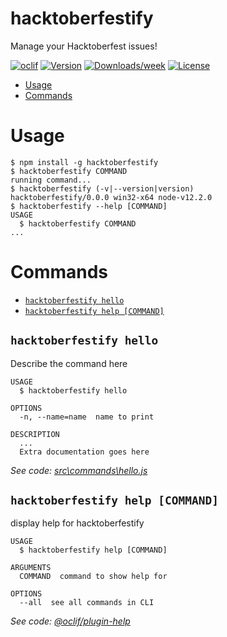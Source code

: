 hacktoberfestify
================

Manage your Hacktoberfest issues!

[![oclif](https://img.shields.io/badge/cli-oclif-brightgreen.svg)](https://oclif.io)
[![Version](https://img.shields.io/npm/v/hacktoberfestify.svg)](https://npmjs.org/package/hacktoberfestify)
[![Downloads/week](https://img.shields.io/npm/dw/hacktoberfestify.svg)](https://npmjs.org/package/hacktoberfestify)
[![License](https://img.shields.io/npm/l/hacktoberfestify.svg)](https://github.com/Eomm/hacktoberfestify/blob/master/package.json)

<!-- toc -->
* [Usage](#usage)
* [Commands](#commands)
<!-- tocstop -->
# Usage
<!-- usage -->
```sh-session
$ npm install -g hacktoberfestify
$ hacktoberfestify COMMAND
running command...
$ hacktoberfestify (-v|--version|version)
hacktoberfestify/0.0.0 win32-x64 node-v12.2.0
$ hacktoberfestify --help [COMMAND]
USAGE
  $ hacktoberfestify COMMAND
...
```
<!-- usagestop -->
# Commands
<!-- commands -->
* [`hacktoberfestify hello`](#hacktoberfestify-hello)
* [`hacktoberfestify help [COMMAND]`](#hacktoberfestify-help-command)

## `hacktoberfestify hello`

Describe the command here

```
USAGE
  $ hacktoberfestify hello

OPTIONS
  -n, --name=name  name to print

DESCRIPTION
  ...
  Extra documentation goes here
```

_See code: [src\commands\hello.js](https://github.com/Eomm/hacktoberfestify/blob/v0.0.0/src\commands\hello.js)_

## `hacktoberfestify help [COMMAND]`

display help for hacktoberfestify

```
USAGE
  $ hacktoberfestify help [COMMAND]

ARGUMENTS
  COMMAND  command to show help for

OPTIONS
  --all  see all commands in CLI
```

_See code: [@oclif/plugin-help](https://github.com/oclif/plugin-help/blob/v3.2.0/src\commands\help.ts)_
<!-- commandsstop -->
